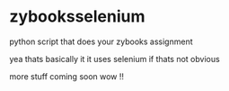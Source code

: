 # zybooksselenium
python script that does your zybooks assignment



yea thats basically it it uses selenium if thats not obvious


more stuff coming soon wow !!
